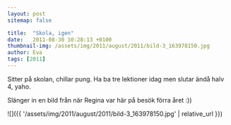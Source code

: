 ```yaml
---
layout: post
sitemap: false

title:  "Skola, igen"
date:   2011-08-30 10:28:13 +0100
thumbnail-img: /assets/img/2011/august/2011/bild-3_163978150.jpg
author: Eva
tags: [2011]
---
```


Sitter på skolan, chillar pung. Ha ba tre lektioner idag men slutar ändå halv 4, yaho.






Slänger in en bild från när Regina var här på besök förra året :))

![]({{ '/assets/img/2011/august/2011/bild-3_163978150.jpg'  | relative_url }})

